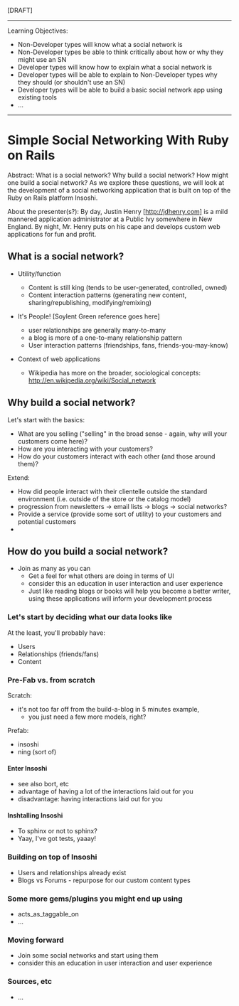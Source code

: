 [DRAFT]

----------

Learning Objectives:

* Non-Developer types will know what a social network is 
* Non-Developer types be able to think critically about how or why they might use an SN
* Developer types will know how to explain what a social network is
* Developer types will be able to explain to Non-Developer types why they should (or shouldn't use an SN) 
* Developer types will be able to build a basic social network app using existing tools
* ...

----------

# Simple Social Networking With Ruby on Rails

Abstract: What is a social network? Why build a social network? How might one build a social network?  As we explore these questions, we will look at the development of a social networking application that is built on top of the Ruby on Rails platform Insoshi.

About the presenter(s?): By day, Justin Henry [http://jdhenry.com] is a mild mannered application administrator at a Public Ivy somewhere in New England.  By night, Mr. Henry puts on his cape and develops custom web applications for fun and profit.

## What is a social network?

* Utility/function 
	* Content is still king (tends to be user-generated, controlled, owned)
	* Content interaction patterns (generating new content, sharing/republishing, modifying/remixing)

* It's People! [Soylent Green reference goes here]
	* user relationships are generally many-to-many 
	* a blog is more of a one-to-many relationship pattern 
	* User interaction patterns (friendships, fans, friends-you-may-know)
	
* Context of web applications
	* Wikipedia has more on the broader, sociological concepts: http://en.wikipedia.org/wiki/Social_network


## Why build a social network?

Let's start with the basics:

* What are you selling ("selling" in the broad sense - again, why will your customers come here)?  
* How are you interacting with your customers?
* How do your customers interact with each other (and those around them)?

Extend: 

* How did people interact with their clientelle outside the standard environment (i.e. outside of the store or the catalog model)  
* progression from newsletters -> email lists -> blogs -> social networks?
* Provide a service (provide some sort of utility) to your customers and potential customers
* 


## How do you build a social network?

* Join as many as you can
	* Get a feel for what others are doing in terms of UI
	* consider this an education in user interaction and user experience
	* Just like reading blogs or books will help you become a better writer, using these applications will inform your development process
	

### Let's start by deciding what our data looks like

At the least, you'll probably have: 
	
* Users
* Relationships (friends/fans)
* Content 

### Pre-Fab vs. from scratch

Scratch:

* it's not too far off from the build-a-blog in 5 minutes example, 
	* you just need a few more models, right?


Prefab:

* insoshi
* ning (sort of)

#### Enter Insoshi

* see also bort, etc
* advantage of having a lot of the interactions laid out for you
* disadvantage: having interactions laid out for you

#### Inshtalling Insoshi

* To sphinx or not to sphinx?
* Yaay, I've got tests, yaaay!

### Building on top of Insoshi

* Users and relationships already exist
* Blogs vs Forums - repurpose for our custom content types

### Some more gems/plugins you might end up using

* acts\_as\_taggable\_on
* ...

### Moving forward

* Join some social networks and start using them
* consider this an education in user interaction and user experience

### Sources, etc

* ...



